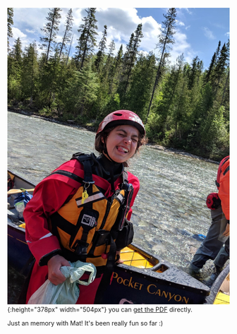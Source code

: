 ![](/css/IMG_1534.jpeg){:height="378px" width="504px"}
you can [get the PDF](/css/Academic_Resume.pdf) directly.

Just an memory with Mat! It's been really fun so far :)
